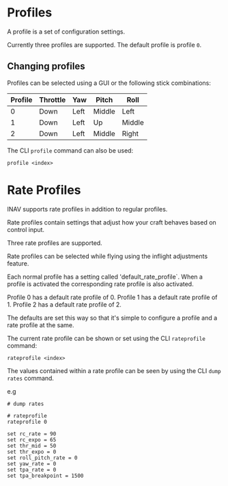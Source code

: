 # Profiles

A profile is a set of configuration settings.

Currently three profiles are supported. The default profile is profile `0`.

## Changing profiles

Profiles can be selected using a GUI or the following stick combinations:

| Profile | Throttle | Yaw   | Pitch  | Roll   |
| ------- | -------- | ----- | ------ | ------ |
| 0       | Down     | Left  | Middle | Left   |
| 1       | Down     | Left  | Up     | Middle |
| 2       | Down     | Left  | Middle | Right  |

The CLI `profile` command can also be used:

```
profile <index>
```

# Rate Profiles

INAV supports rate profiles in addition to regular profiles.

Rate profiles contain settings that adjust how your craft behaves based on control input.

Three rate profiles are supported.

Rate profiles can be selected while flying using the inflight adjustments feature.

Each normal profile has a setting called 'default_rate_profile`.  When a profile is activated the
corresponding rate profile is also activated.

Profile 0 has a default rate profile of 0.
Profile 1 has a default rate profile of 1.
Profile 2 has a default rate profile of 2.

The defaults are set this way so that it's simple to configure a profile and a rate profile at the same.

The current rate profile can be shown or set using the CLI `rateprofile` command:

```
rateprofile <index>
```

The values contained within a rate profile can be seen by using the CLI `dump rates` command.

e.g
```
# dump rates

# rateprofile
rateprofile 0

set rc_rate = 90
set rc_expo = 65
set thr_mid = 50
set thr_expo = 0
set roll_pitch_rate = 0
set yaw_rate = 0
set tpa_rate = 0
set tpa_breakpoint = 1500
```
